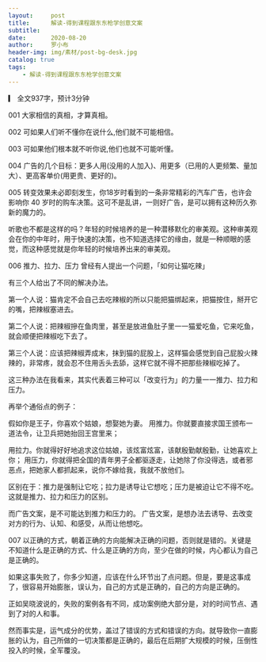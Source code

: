 ```yaml
---
layout:     post
title:      解读-得到课程跟东东枪学创意文案
subtitle:   
date:       2020-08-20
author:     罗小布
header-img: img/素材/post-bg-desk.jpg
catalog: true
tags:
    - 解读-得到课程跟东东枪学创意文案
---
```




▎ 全文937字，预计3分钟

001 大家相信的真相，才算真相。

002 可如果人们听不懂你在说什么,他们就不可能相信。

003 可如果他们根本就不听你说,他们也就不可能听懂。

004 广告的几个目标：更多人用(没用的人加入)、用更多（已用的人更频繁、量加大）、更高客单价(用更贵、更好的)。

005 转变效果未必即刻发生，你18岁时看到的一条非常精彩的汽车广告，也许会影响你 40 岁时的购车决策。这可不是乱讲，一则好广告，是可以拥有这种历久弥新的魔力的。

听歌也不都是这样的吗？年轻的时候培养的是一种潜移默化的审美观。这种审美观会在你的中年时，用于快速的决策，也不知道选择它的缘由，就是一种顺眼的感觉，而这种感觉就是你年轻的时候培养出来的审美观。

006 推力、拉力、压力
曾经有人提出一个问题，「如何让猫吃辣」

有三个人给出了不同的解决办法。

第一个人说：猫肯定不会自己去吃辣椒的所以只能把猫绑起来，把猫按住，掰开它的嘴，把辣椒塞进去。

第二个人说：把辣椒摻在鱼肉里，甚至是放进鱼肚子里一一猫爱吃鱼，它来吃鱼，就会顺便把辣椒吃下去了。

第三个人说：应该把辣椒弄成末，抹到猫的屁股上，这样猫会感觉到自己屁股火辣辣的，非常疼，就会忍不住用舌头去舔，这样它就不得不把那些辣椒吃掉了。

这三种办法在我看来，其实代表着三种可以「改变行为」的力量一一推力、拉力和压力。

再举个通俗点的例子：

假如你是王子，你喜欢个姑娘，想娶她为妻。
用推力。你就要直接求国王颁布一道法令，让卫兵把她抬回王宫里来；

用拉力。你就得好好地追求这位姑娘，该炫富炫富，该献殷勤献殷勤，让她喜欢上你；
用压力，你就得把全国的青年男子全都驱逐走，让她除了你没得选，或者邪恶点，把她家人都抓起来，说你不嫁给我，我就不放他们。

区别在于：推力是强制让它吃；拉力是诱导让它想吃；压力是被迫让它不得不吃。这就是推力、拉力和压力的区别。

而广告文案，是不可能达到推力和压力的。
广告文案，是想办法去诱导、去改变对方的行为、认知、和感受，从而让他想吃。

007  以正确的方式，朝着正确的方向能解决正确的问题，否则就是错的。关键是不知道什么是正确的方式、什么是正确的方向，至少在做的时候，内心都认为自己是正确的。

如果这事失败了，你多少知道，应该在什么环节出了点问题。但是，要是这事成了，很容易开始膨胀，误认为，自己的方式是正确的，自己的方向是正确的。

正如吴晓波说的，失败的案例各有不同，成功案例绝大部分是，对的时间节点、遇到了对的人和事。

然而事实是，运气成分的优势，盖过了错误的方式和错误的方向。就导致你一直膨胀的认为，自己所做的一切决策都是正确的，最后在后期扩大规模的时候，压倒性投入的时候，全军覆没。



   

